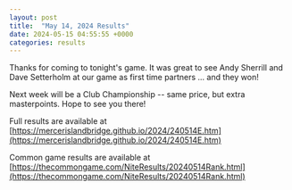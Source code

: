 ```yaml
---
layout: post
title:  "May 14, 2024 Results"
date: 2024-05-15 04:55:55 +0000
categories: results
---
```

Thanks for coming to tonight's game. It was great to see Andy Sherrill and Dave Setterholm at our game as first time partners ... and they won!

Next week will be a Club Championship -- same price, but extra masterpoints. Hope to see you there!

Full results are available at [https://mercerislandbridge.github.io/2024/240514E.htm](https://mercerislandbridge.github.io/2024/240514E.htm)

Common game results are available at [https://thecommongame.com/NiteResults/20240514Rank.html](https://thecommongame.com/NiteResults/20240514Rank.html)

